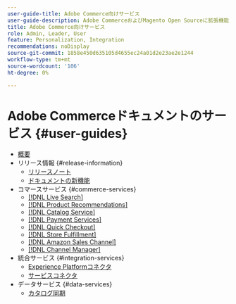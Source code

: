 ```yaml
---
user-guide-title: Adobe Commerce向けサービス
user-guide-description: Adobe CommerceおよびMagento Open Sourceに拡張機能を提供するホストサービスのドキュメントとリソース。
title: Adobe Commerce向けサービス
role: Admin, Leader, User
feature: Personalization, Integration
recommendations: noDisplay
source-git-commit: 1858e450d635105d4655ec24a01d2e23ae2e1244
workflow-type: tm+mt
source-wordcount: '106'
ht-degree: 0%

---
```


# Adobe Commerceドキュメントのサービス {#user-guides}

- [概要](home.md)
- リリース情報 {#release-information}
   - [リリースノート](/help/landing/release-notes-all.md)
   - [ドキュメントの新機能](/help/landing/whats-new.md)
- コマースサービス {#commerce-services}
   - [[!DNL Live Search]](https://experienceleague.adobe.com/docs/commerce-merchant-services/live-search/guide-overview.html)
   - [[!DNL Product Recommendations]](https://experienceleague.adobe.com/docs/commerce-merchant-services/product-recommendations/guide-overview.html)
   - [[!DNL Catalog Service]](https://experienceleague.adobe.com/docs/commerce-merchant-services/catalog-service/guide-overview.html)
   - [[!DNL Payment Services]](https://experienceleague.adobe.com/docs/commerce-merchant-services/payment-services/guide-overview.html)
   - [[!DNL Quick Checkout]](https://experienceleague.adobe.com/docs/commerce-merchant-services/quick-checkout/overview.html)
   - [[!DNL Store Fulfillment]](https://experienceleague.adobe.com/docs/commerce-merchant-services/store-fulfillment/guide-overview.html)
   - [[!DNL Amazon Sales Channel]](https://experienceleague.adobe.com/docs/commerce-channels/amazon/guide-overview.html)
   - [[!DNL Channel Manager]](https://experienceleague.adobe.com/docs/commerce-channels/channel-manager/guide-overview.html)
- 統合サービス {#integration-services}
   - [Experience Platformコネクタ](https://experienceleague.adobe.com/docs/commerce-merchant-services/experience-platform-connector/overview.html)
   - [サービスコネクタ](/help/landing/saas.md)
- データサービス {#data-services}
   - [カタログ同期](/help/landing/catalog-sync.md)
